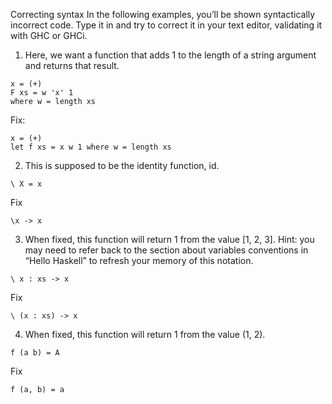 Correcting syntax
In the following examples, you’ll be shown syntactically incorrect
code. Type it in and try to correct it in your text editor, validating it
with GHC or GHCi.

1. Here, we want a function that adds 1 to the length of a string
argument and returns that result.

```
x = (+)
F xs = w 'x' 1
where w = length xs
```

Fix:

```
x = (+)
let f xs = x w 1 where w = length xs
```

2. This is supposed to be the identity function, id.

```
\ X = x
```

Fix

```
\x -> x
```


3. When fixed, this function will return 1 from the value [1, 2, 3].
Hint: you may need to refer back to the section about variables
conventions in “Hello Haskell” to refresh your memory of this
notation.

```
\ x : xs -> x
```

Fix

```
\ (x : xs) -> x
```

4. When fixed, this function will return 1 from the value (1, 2).

```
f (a b) = A
```

Fix

```
f (a, b) = a
```
